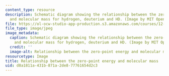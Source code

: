 ```yaml
---
content_type: resource
description: Schematic diagram showing the relationship between the zero-point energy
  and molecular mass for hydrogen, deuterium and HD. (Image by MIT OpenCourseWare.)
file: https://ol-ocw-studio-app-production.s3.amazonaws.com/courses/12-740-paleoceanography-spring-2008/d8a1811a431b871a2de877761654d2c3_12-740s08-th.jpg
file_type: image/jpeg
image_metadata:
  caption: Schematic diagram showing the relationship between the zero-point energy
    and molecular mass for hydrogen, deuterium and HD. (Image by MIT OpenCourseWare.)
  credit: ''
  image-alt: Relationship between the zero-point energy and molecular mass.
resourcetype: Image
title: Relationship between the zero-point energy and molecular mass
uid: d8a1811a-431b-871a-2de8-77761654d2c3
---
```

